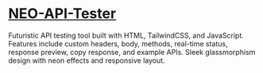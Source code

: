 # [NEO-API-Tester](https://amirhosseingholami-dev.github.io/NEO-API-Tester/)
Futuristic API testing tool built with HTML, TailwindCSS, and JavaScript. Features include custom headers, body, methods, real-time status, response preview, copy response, and example APIs. Sleek glassmorphism design with neon effects and responsive layout.
